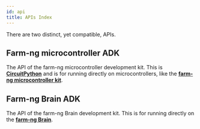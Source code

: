 ```yaml
---
id: api
title: APIs Index
---
```


There are two distinct, yet compatible, APIs.


## Farm-ng microcontroller ADK

The API of the farm-ng microcontroller development kit.
This is [**CircuitPython**](https://circuitpython.org/) and is for running directly on microcontrollers,
like the [**farm-ng microcontroller kit**](/docs/mcu_kit/README.mdx).


## Farm-ng Brain ADK

The API of the farm-ng Brain development kit.
This is for running directly on the [**farm-ng Brain**](/docs/brain/README.md).
